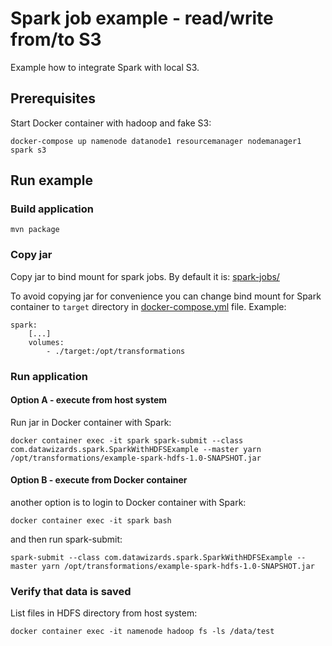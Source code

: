 # Spark job example - read/write from/to S3

Example how to integrate Spark with local S3.

## Prerequisites

Start Docker container with hadoop and fake S3:

    docker-compose up namenode datanode1 resourcemanager nodemanager1 spark s3

## Run example

### Build application

    mvn package

### Copy jar

Copy jar to bind mount for spark jobs. By default it is: [spark-jobs/](../../spark-jobs)

To avoid copying jar for convenience you can change bind mount for Spark container to `target` directory in [docker-compose.yml](../../docker-compose.yml) file. Example:

    spark:
        [...]
        volumes:
            - ./target:/opt/transformations

### Run application

#### Option A - execute from host system

Run jar in Docker container with Spark:

    docker container exec -it spark spark-submit --class com.datawizards.spark.SparkWithHDFSExample --master yarn /opt/transformations/example-spark-hdfs-1.0-SNAPSHOT.jar

#### Option B - execute from Docker container

another option is to login to Docker container with Spark:

    docker container exec -it spark bash
    
and then run spark-submit:

    spark-submit --class com.datawizards.spark.SparkWithHDFSExample --master yarn /opt/transformations/example-spark-hdfs-1.0-SNAPSHOT.jar
    
### Verify that data is saved

List files in HDFS directory from host system:

    docker container exec -it namenode hadoop fs -ls /data/test